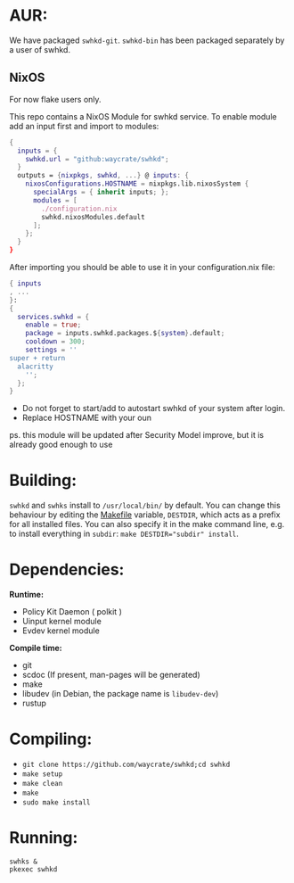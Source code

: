 # AUR:

We have packaged `swhkd-git`. `swhkd-bin` has been packaged separately by a user of swhkd.

## NixOS

For now flake users only.

This repo contains a NixOS Module for swhkd service.
To enable module add an input first and import to modules:
```nix
{
  inputs = {
    swhkd.url = "github:waycrate/swhkd";
  }
  outputs = {nixpkgs, swhkd, ...} @ inputs: {
    nixosConfigurations.HOSTNAME = nixpkgs.lib.nixosSystem {
      specialArgs = { inherit inputs; };
      modules = [
        ./configuration.nix
        swhkd.nixosModules.default
      ];
    };
  } 
}
```
After importing you should be able to use it in your configuration.nix file:
```nix
{ inputs
, ...
}:
{
  services.swhkd = {
    enable = true;
    package = inputs.swhkd.packages.${system}.default;
    cooldown = 300;
    settings = ''
super + return
  alacritty
    '';
  };
}
```
* Do not forget to start/add to autostart swhkd of your system after login.
* Replace HOSTNAME with your oun

ps. this module will be updated after Security Model improve, but it is already good enough to use

# Building:

`swhkd` and `swhks` install to `/usr/local/bin/` by default. You can change this behaviour by editing the [Makefile](../Makefile) variable, `DESTDIR`, which acts as a prefix for all installed files. You can also specify it in the make command line, e.g. to install everything in `subdir`: `make DESTDIR="subdir" install`.

# Dependencies:

**Runtime:**

-   Policy Kit Daemon ( polkit )
-   Uinput kernel module
-   Evdev kernel module

**Compile time:**

-   git
-   scdoc (If present, man-pages will be generated)
-   make
-   libudev (in Debian, the package name is `libudev-dev`)
-   rustup

# Compiling:

-   `git clone https://github.com/waycrate/swhkd;cd swhkd`
-   `make setup`
-   `make clean`
-   `make`
-   `sudo make install`

# Running:

```
swhks &
pkexec swhkd
```
